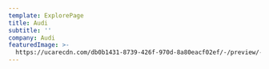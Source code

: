 ```yaml
---
template: ExplorePage
title: Audi
subtitle: ''
company: Audi
featuredImage: >-
  https://ucarecdn.com/db0b1431-8739-426f-970d-8a80eacf02ef/-/preview/-/rotate/270/
---
```


